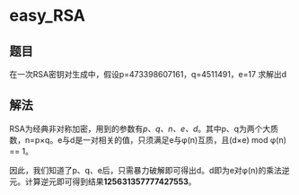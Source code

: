 # easy_RSA

## 题目

在一次RSA密钥对生成中，假设p=473398607161，q=4511491，e=17
求解出d

## 解法

RSA为经典非对称加密，用到的参数有*p、q、n、e、d*。其中p、q为两个大质数，n=p&times;q。e与d是一对相关的值，只须满足e与φ(n)互质，且(d&times;e) mod φ(n) == 1。

因此，我们知道了p、q、e后，只需暴力破解即可得出d。d即为e对φ(n)的乘法逆元。计算逆元即可得到结果**125631357777427553**。